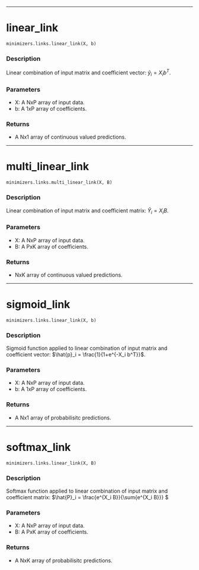 ___
# linear_link
```
minimizers.links.linear_link(X, b)
```
### Description
Linear combination of input matrix and coefficient vector: $\hat{y}_i = X_i b^T$.
### Parameters
 - X: A NxP array of input data.
 - b: A 1xP array of coefficients.
 ### Returns
 - A Nx1 array of continuous valued predictions.

___
# multi_linear_link
```
minimizers.links.multi_linear_link(X, B)
```
### Description
Linear combination of input matrix and coefficient matrix: $\hat{Y}_i = X_i B$.
### Parameters
 - X: A NxP array of input data.
 - B: A PxK array of coefficients.
 ### Returns
 - NxK array of continuous valued predictions.

___
# sigmoid_link
```
minimizers.links.linear_link(X, b)
```
### Description
Sigmoid function applied to linear combination of input matrix and coefficient vector: $\hat{p}_i = \frac{1}{1+e^{-X_i b^T}}$.
### Parameters
 - X: A NxP array of input data.
 - b: A 1xP array of coefficients.
 ### Returns
 - A Nx1 array of probabilisitc predictions.

___
# softmax_link
```
minimizers.links.linear_link(X, B)
```
### Description
Softmax function applied to linear combination of input matrix and coefficient matrix: $\hat{P}_i = \frac{e^{X_i B}}{\sum{e^{X_i B}}} $
### Parameters
 - X: A NxP array of input data.
 - B: A PxK array of coefficients.
 ### Returns
 - A NxK array of probabilisitc predictions.
